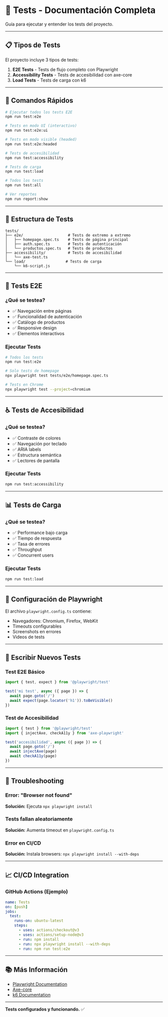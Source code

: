 # 🧪 Tests - Documentación Completa

Guía para ejecutar y entender los tests del proyecto.

---

## 📋 Tipos de Tests

El proyecto incluye 3 tipos de tests:

1. **E2E Tests** - Tests de flujo completo con Playwright
2. **Accessibility Tests** - Tests de accesibilidad con axe-core
3. **Load Tests** - Tests de carga con k6

---

## 🚀 Comandos Rápidos

```bash
# Ejecutar todos los tests E2E
npm run test:e2e

# Tests en modo UI (interactivo)
npm run test:e2e:ui

# Tests en modo visible (headed)
npm run test:e2e:headed

# Tests de accesibilidad
npm run test:accessibility

# Tests de carga
npm run test:load

# Todos los tests
npm run test:all

# Ver reportes
npm run report:show
```

---

## 📁 Estructura de Tests

```
tests/
├── e2e/                    # Tests de extremo a extremo
│   ├── homepage.spec.ts    # Tests de página principal
│   ├── auth.spec.ts        # Tests de autenticación
│   └── productos.spec.ts   # Tests de productos
├── accessibility/          # Tests de accesibilidad
│   └── axe-test.ts
└── load/                  # Tests de carga
    └── k6-script.js
```

---

## 🎯 Tests E2E

### ¿Qué se testea?

- ✅ Navegación entre páginas
- ✅ Funcionalidad de autenticación
- ✅ Catálogo de productos
- ✅ Responsive design
- ✅ Elementos interactivos

### Ejecutar Tests

```bash
# Todos los tests
npm run test:e2e

# Solo tests de homepage
npx playwright test tests/e2e/homepage.spec.ts

# Tests en Chrome
npx playwright test --project=chromium
```

---

## ♿ Tests de Accesibilidad

### ¿Qué se testea?

- ✅ Contraste de colores
- ✅ Navegación por teclado
- ✅ ARIA labels
- ✅ Estructura semántica
- ✅ Lectores de pantalla

### Ejecutar Tests

```bash
npm run test:accessibility
```

---

## 📊 Tests de Carga

### ¿Qué se testea?

- ✅ Performance bajo carga
- ✅ Tiempo de respuesta
- ✅ Tasa de errores
- ✅ Throughput
- ✅ Concurrent users

### Ejecutar Tests

```bash
npm run test:load
```

---

## 🔧 Configuración de Playwright

El archivo `playwright.config.ts` contiene:

- Navegadores: Chromium, Firefox, WebKit
- Timeouts configurables
- Screenshots en errores
- Videos de tests

---

## 📝 Escribir Nuevos Tests

### Test E2E Básico

```typescript
import { test, expect } from '@playwright/test'

test('mi test', async ({ page }) => {
  await page.goto('/')
  await expect(page.locator('h1')).toBeVisible()
})
```

### Test de Accesibilidad

```typescript
import { test } from '@playwright/test'
import { injectAxe, checkA11y } from 'axe-playwright'

test('accesibilidad', async ({ page }) => {
  await page.goto('/')
  await injectAxe(page)
  await checkA11y(page)
})
```

---

## 🐛 Troubleshooting

### Error: "Browser not found"
**Solución:** Ejecuta `npx playwright install`

### Tests fallan aleatoriamente
**Solución:** Aumenta timeout en `playwright.config.ts`

### Error en CI/CD
**Solución:** Instala browsers: `npx playwright install --with-deps`

---

## 📈 CI/CD Integration

### GitHub Actions (Ejemplo)

```yaml
name: Tests
on: [push]
jobs:
  test:
    runs-on: ubuntu-latest
    steps:
      - uses: actions/checkout@v3
      - uses: actions/setup-node@v3
      - run: npm install
      - run: npx playwright install --with-deps
      - run: npm run test:e2e
```

---

## 📚 Más Información

- [Playwright Documentation](https://playwright.dev)
- [Axe-core](https://github.com/dequelabs/axe-core)
- [k6 Documentation](https://k6.io/docs)

---

**Tests configurados y funcionando.** ✅

